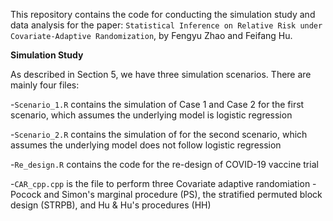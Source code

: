 This repository contains the code for conducting the simulation study and data analysis for the paper: `Statistical Inference on Relative Risk under Covariate-Adaptive Randomization`, by Fengyu Zhao and Feifang Hu.

**Simulation Study**

As described in Section 5, we have three simulation scenarios. There are mainly four files:

-`Scenario_1.R` contains the simulation of Case 1 and Case 2 for the first scenario, which assumes the underlying model is logistic regression

-`Scenario_2.R` contains the simulation of for the second scenario, which assumes the underlying model does not follow logistic regression

-`Re_design.R` contains the code for the re-design of COVID-19 vaccine trial

-`CAR_cpp.cpp` is the file to perform three Covariate adaptive randomiation - Pocock and Simon's marginal procedure (PS), the stratified permuted block design (STRPB), and Hu \& Hu's  procedures (HH)
